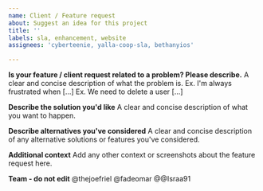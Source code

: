```yaml
---
name: Client / Feature request
about: Suggest an idea for this project
title: ''
labels: sla, enhancement, website
assignees: 'cyberteenie, yalla-coop-sla, bethanyios'

---
```


**Is your feature / client request related to a problem? Please describe.**
A clear and concise description of what the problem is. 
Ex. I'm always frustrated when [...]
Ex. We need to delete a user [...]

**Describe the solution you'd like**
A clear and concise description of what you want to happen.

**Describe alternatives you've considered**
A clear and concise description of any alternative solutions or features you've considered.

**Additional context**
Add any other context or screenshots about the feature request here.

**Team - do not edit**
@thejoefriel
@fadeomar
@@Israa91
